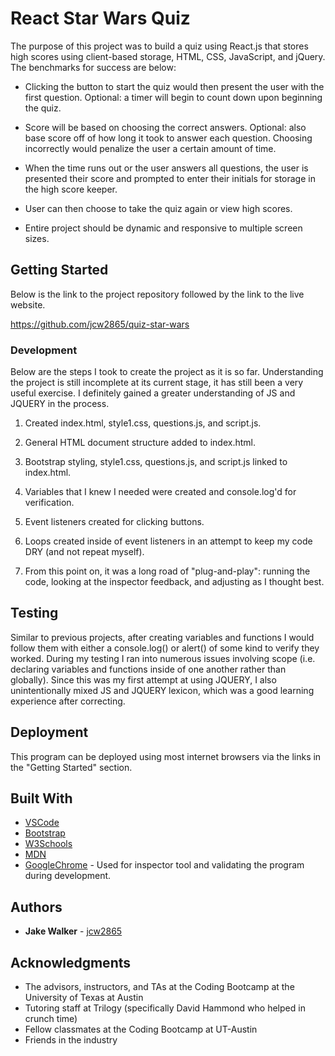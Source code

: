# React Star Wars Quiz

The purpose of this project was to build a quiz using React.js that stores high scores using client-based storage, HTML, CSS, JavaScript, and jQuery. The benchmarks for success are below:
<!-- 
* User arrives at the home/welcome/start page and is prompted to start the quiz. Home page needed to include a navigation bar with a link to view high scores and visibility of the timer. -->

* Clicking the button to start the quiz would then present the user with the first question. Optional: a timer will begin to count down upon beginning the quiz. 

* Score will be based on choosing the correct answers. Optional: also base score off of how long it took to answer each question. Choosing incorrectly would penalize the user a certain amount of time. 

* When the time runs out or the user answers all questions, the user is presented their score and prompted to enter their initials for storage in the high score keeper. 

* User can then choose to take the quiz again or view high scores. 

* Entire project should be dynamic and responsive to multiple screen sizes. 

## Getting Started
<!-- 
The deployed project should look like this.

![DeployedProject](screenshot.png)
 -->
Below is the link to the project repository followed by the link to the live website. 

https://github.com/jcw2865/quiz-star-wars

<!-- https://jcw2865.github.io/Star-Wars-Quiz/ -->

### Development

Below are the steps I took to create the project as it is so far. Understanding the project is still incomplete at its current stage, it has still been a very useful exercise. I definitely gained a greater understanding of JS and JQUERY in the process. 

1. Created index.html, style1.css, questions.js, and script.js. 

2. General HTML document structure added to index.html. 

3. Bootstrap styling, style1.css, questions.js, and script.js linked to index.html. 

4. Variables that I knew I needed were created and console.log'd for verification. 

5. Event listeners created for clicking buttons.

6. Loops created inside of event listeners in an attempt to keep my code DRY (and not repeat myself). 

7. From this point on, it was a long road of "plug-and-play": running the code, looking at the inspector feedback, and adjusting as I thought best.

## Testing

Similar to previous projects, after creating variables and functions I would follow them with either a console.log() or alert() of some kind to verify they worked. During my testing I ran into numerous issues involving scope (i.e. declaring variables and functions inside of one another rather than globally). Since this was my first attempt at using JQUERY, I also unintentionally mixed JS and JQUERY lexicon, which was a good learning experience after correcting. 

## Deployment

This program can be deployed using most internet browsers via the links in the "Getting Started" section. 

## Built With

* [VSCode](https://code.visualstudio.com/)
* [Bootstrap](https://getbootstrap.com/)
* [W3Schools](https://www.w3schools.com/)
* [MDN](https://developer.mozilla.org/en-US/)
* [GoogleChrome](https://www.google.com/chrome/) - Used for inspector tool and validating the program during development. 

<!-- ## Contributing

Please read [CONTRIBUTING.md](https://gist.github.com/PurpleBooth/b24679402957c63ec426) for details on our code of conduct, and the process for submitting pull requests to us. -->

## Authors

* **Jake Walker** - [jcw2865](https://github.com/jcw2865)

<!-- See also the list of [contributors](https://github.com/your/project/contributors) who participated in this project. -->

<!-- ## License

This project is licensed under the MIT License - see the [LICENSE.md](LICENSE.md) file for details -->

## Acknowledgments

* The advisors, instructors, and TAs at the Coding Bootcamp at the University of Texas at Austin
* Tutoring staff at Trilogy (specifically David Hammond who helped in crunch time)
* Fellow classmates at the Coding Bootcamp at UT-Austin
* Friends in the industry
